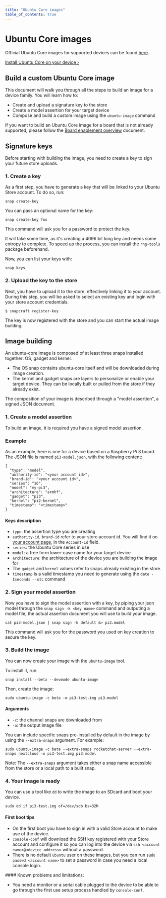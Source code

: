 ```yaml
---
title: "Ubuntu Core images"
table_of_contents: true
---
```


# Ubuntu Core images

Official Ubuntu Core images for supported devices can be found [here](http://cdimage.ubuntu.com/ubuntu-core/16/stable).

[Install Ubuntu Core on your device &rsaquo;](https://developer.ubuntu.com/en/snappy/start/)

## Build a custom Ubuntu Core image

This document will walk you through all the steps to build an image for a device family. You will learn how to:

*   Create and upload a signature key to the store
*   Create a model assertion for your target device
*   Compose and build a custom image using the `ubuntu-image` command

If you want to build an Ubuntu Core image for a board that is not already supported, please follow the [Board enablement overview](../../guides/build-device/board-enablement.html) document.

## Signature keys

Before starting with building the image, you need to create a key to sign your future store uploads.

### 1. Create a key

As a first step, you have to generate a key that will be linked to your Ubuntu Store account. To do so, run:

    snap create-key

You can pass an optional name for the key:

    snap create-key foo

This command will ask you for a password to protect the key.

It will take some time, as it's creating a 4096 bit long key and needs some entropy to complete. To speed up the process, you can install the `rng-tools` package beforehand.

Now, you can list your keys with:

    snap keys

### 2. Upload the key to the store

Next, you have to upload it to the store, effectively linking it to your account. During this step, you will be asked to select an existing key and login with your store account credentials.

    $ snapcraft register-key

The key is now registered with the store and you can start the actual image building.

## Image building

An ubuntu-core image is composed of at least three snaps installed together: OS, gadget and kernel.

*   The OS snap contains ubuntu-core itself and will be downloaded during image creation.
*   The kernel and gadget snaps are layers to personalize or enable your target device. They can be locally built or pulled from the store if they already exist.

The composition of your image is described through a "model assertion", a signed JSON document.

### 1. Create a model assertion

To build an image, it is required you have a signed model assertion.

### Example

As an example, here is one for a device based on a Raspberry Pi 3 board. The JSON file is named `pi3-model.json`, with the following content:

    {
      "type": "model",
      "authority-id": "<your account id>",
      "brand-id": "<your account id>",
      "series": "16",
      "model": "my-pi3",
      "architecture": "armhf",
      "gadget": "pi3",
      "kernel": "pi2-kernel",
      "timestamp": "<timestamp>"
    }

#### Keys description

*   `type`: the assertion type you are creating
*   `authority-id`, `brand-id` refer to your store account id. You will find it on [your account page](https://myapps.developer.ubuntu.com/dev/account/), in the `Account-Id` field.
*   `series`: the Ubuntu Core series in use
*   `model`: a free form lower-case name for your target device
*   `architecture`: the architecture of the device you are building the image for
*   The `gadget` and `kernel` values refer to snaps already existing in the store.
*   `timestamp` is a valid timestamp you need to generate using the `date -Iseconds --utc` command


### 2. Sign your model assertion

Now you have to sign the model assertion with a key, by piping your json model through the `snap sign -k <key name>` command and outputing a model file, the actual assertion document you will use to build your image.

    cat pi3-model.json | snap sign -k default &> pi3.model

This command will ask you for the password you used on key creation to secure the key.

### 3. Build the image

You can now create your image with the `ubuntu-image` tool.

To install it, run:

    snap install --beta --devmode ubuntu-image

Then, create the image:

    sudo ubuntu-image -c beta -o pi3-test.img pi3.model

#### Arguments

*   `-c`: the channel snaps are downloaded from
*   `-o`: the output image file

You can include specific snaps pre-installed by default in the image by using the `--extra-snaps` argument. For example:

    sudo ubuntu-image -c beta --extra-snaps rocketchat-server --extra-snaps nextcloud -o pi3-test.img pi3.model

Note: The `--extra-snaps` argument takes either a snap name accessible from the store or a local path to a built snap.

### 4. Your image is ready

You can use a tool like `dd` to write the image to an SDcard and boot your device.

    sudo dd if pi3-test.img of=/dev/sdb bs=32M

#### First boot tips

*   On the first boot you have to sign in with a valid Store account to make use of the device.
*   `console-conf` will download the SSH key registered with your Store account and configure it so you can log into the device via `ssh <account name>@<device address>` without a password.
*   There is no default `ubuntu` user on these images, but you can run `sudo passwd <account name>` to set a password in case you need a local console login.

#### Known problems and limitations:

*   You need a monitor or a serial cable plugged to the device to be able to go through the first use setup process handled by `console-conf`.
